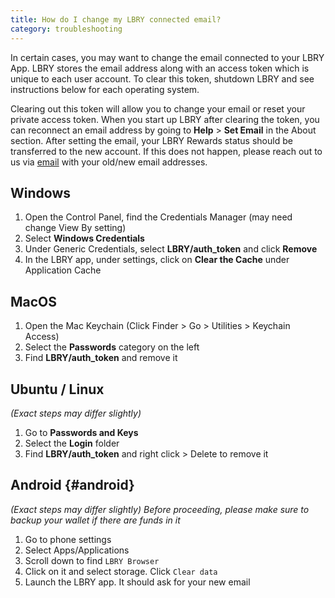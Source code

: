 ```yaml
---
title: How do I change my LBRY connected email?
category: troubleshooting
---
```


In certain cases, you may want to change the email connected to your LBRY App. LBRY stores the email address along with an access token which is unique to each user account. To clear this token, shutdown LBRY and see instructions below for each operating system.

Clearing out this token will allow you to change your email or reset your private access token. When you start up LBRY after clearing the token, you can reconnect an email address by going to **Help** > **Set Email** in the About section.  After setting the email, your LBRY Rewards status should be transferred to the new account. If this does not happen, please reach out to us via [email](mailto:help@lbry.io) with your old/new email addresses. 

## Windows
1. Open the Control Panel, find the Credentials Manager (may need change View By setting)
1. Select **Windows Credentials**
1. Under Generic Credentials, select **LBRY/auth_token** and click **Remove**
1. In the LBRY app, under settings, click on **Clear the Cache** under Application Cache

## MacOS
1. Open the Mac Keychain (Click Finder > Go > Utilities > Keychain Access)
1. Select the **Passwords** category on the left
1. Find **LBRY/auth_token** and remove it

## Ubuntu / Linux 
*(Exact steps may differ slightly)* 
1. Go to **Passwords and Keys**
1. Select the **Login** folder
1. Find **LBRY/auth_token** and right click > Delete to remove it

## Android {#android}
*(Exact steps may differ slightly)*
*Before proceeding, please make sure to backup your wallet if there are funds in it*
1. Go to phone settings
1. Select Apps/Applications
1. Scroll down to find `LBRY Browser`
1. Click on it and select storage. Click `Clear data`
1. Launch the LBRY app. It should ask for your new email
